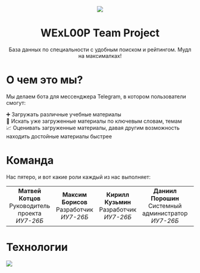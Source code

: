 <div align="center">
    <img src="https://i.ibb.co/khxyJBC/computer.png">
    <h1>WExL00P Team Project</h1>
    <p>База данных по специальности с удобным поиском и рейтингом. Мудл на максималках!</p>
</div>

# О чем это мы?

Мы делаем бота для мессенджера Telegram, в котором пользователи смогут:

➕  Загружать различные учебные материалы  
🔎  Искать уже загруженные материалы по ключевым словам, темам  
📈  Оценивать загруженные материалы, давая другим возможность находить достойные материалы быстрее

# Команда

Нас пятеро, и вот какие роли каждый из нас выполняет:

<table>
    <tr>
        <td align="center">
            <b>Матвей Котцов</b><br>
            Руководитель проекта<br>
            <i>ИУ7-26Б</i>
        </td>
        <td align="center">
            <b>Максим Борисов</b><br> 
            Разработчик<br>
            <i>ИУ7-26Б</i>
        </td>
        <td align="center">
            <b>Кирилл Кузьмин</b><br>
            Разработчик<br>
            <i>ИУ7-26Б</i>
        </td>
        <td align="center">
            <b>Даниил Порошин</b><br>
            Системный администратор<br>
            <i>ИУ7-26Б</i>
        </td>
        <td align="center">
            <b>Мария Слепокурова</b><br>
            UX дизайнер<br>
            <i>ИУ7-26Б</i>
        </td>
    </tr>
</table>

# Технологии

<img src="https://upload.wikimedia.org/wikipedia/commons/f/f8/Python_logo_and_wordmark.svg">